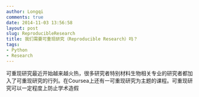 ```yaml
---
author: Longqi
comments: true
date: 2014-11-03 13:56:58
layout: post
slug: ReproducibleResearch
title: 我们需要可重现研究（Reproducible Research）吗？
tags:
- Python
- Research
---
```

可重现研究最近开始越来越火热，很多研究者特别材料生物相关专业的研究者都加入了可重现研究的行列。在Coursea上还有一可重现研究为主题的课程。可重现研究可以一定程度上防止学术造假

